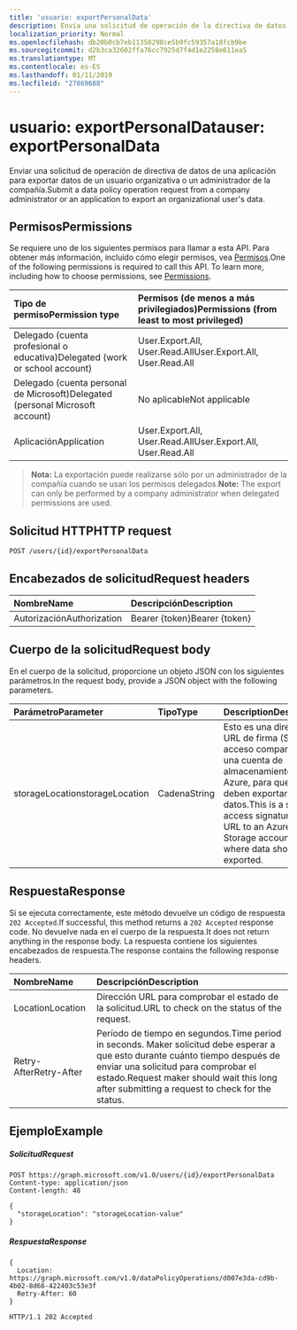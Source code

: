 ```yaml
---
title: 'usuario: exportPersonalData'
description: Envía una solicitud de operación de la directiva de datos, realizada por un administrador de la compañía para exportar datos de un usuario organizativa.
localization_priority: Normal
ms.openlocfilehash: db20b0cb7eb11358298ce5b9fc59357a18fcb9be
ms.sourcegitcommit: d2b3ca32602ffa76cc7925d7f4d1e2258e611ea5
ms.translationtype: MT
ms.contentlocale: es-ES
ms.lasthandoff: 01/11/2019
ms.locfileid: "27869688"
---
```

# <a name="user-exportpersonaldata"></a><span data-ttu-id="a99b0-103">usuario: exportPersonalData</span><span class="sxs-lookup"><span data-stu-id="a99b0-103">user: exportPersonalData</span></span>

<span data-ttu-id="a99b0-104">Enviar una solicitud de operación de directiva de datos de una aplicación para exportar datos de un usuario organizativa o un administrador de la compañía.</span><span class="sxs-lookup"><span data-stu-id="a99b0-104">Submit a data policy operation request from a company administrator or an application to export an organizational user's data.</span></span>

## <a name="permissions"></a><span data-ttu-id="a99b0-105">Permisos</span><span class="sxs-lookup"><span data-stu-id="a99b0-105">Permissions</span></span>
<span data-ttu-id="a99b0-p101">Se requiere uno de los siguientes permisos para llamar a esta API. Para obtener más información, incluido cómo elegir permisos, vea [Permisos](/graph/permissions-reference).</span><span class="sxs-lookup"><span data-stu-id="a99b0-p101">One of the following permissions is required to call this API. To learn more, including how to choose permissions, see [Permissions](/graph/permissions-reference).</span></span>

|<span data-ttu-id="a99b0-108">Tipo de permiso</span><span class="sxs-lookup"><span data-stu-id="a99b0-108">Permission type</span></span>      | <span data-ttu-id="a99b0-109">Permisos (de menos a más privilegiados)</span><span class="sxs-lookup"><span data-stu-id="a99b0-109">Permissions (from least to most privileged)</span></span>              |
|:--------------------|:---------------------------------------------------------|
|<span data-ttu-id="a99b0-110">Delegado (cuenta profesional o educativa)</span><span class="sxs-lookup"><span data-stu-id="a99b0-110">Delegated (work or school account)</span></span> |  <span data-ttu-id="a99b0-111">User.Export.All, User.Read.All</span><span class="sxs-lookup"><span data-stu-id="a99b0-111">User.Export.All, User.Read.All</span></span>  |
|<span data-ttu-id="a99b0-112">Delegado (cuenta personal de Microsoft)</span><span class="sxs-lookup"><span data-stu-id="a99b0-112">Delegated (personal Microsoft account)</span></span> |  <span data-ttu-id="a99b0-113">No aplicable</span><span class="sxs-lookup"><span data-stu-id="a99b0-113">Not applicable</span></span>  |
|<span data-ttu-id="a99b0-114">Aplicación</span><span class="sxs-lookup"><span data-stu-id="a99b0-114">Application</span></span> | <span data-ttu-id="a99b0-115">User.Export.All, User.Read.All</span><span class="sxs-lookup"><span data-stu-id="a99b0-115">User.Export.All, User.Read.All</span></span> |

><span data-ttu-id="a99b0-116">**Nota:** La exportación puede realizarse sólo por un administrador de la compañía cuando se usan los permisos delegados.</span><span class="sxs-lookup"><span data-stu-id="a99b0-116">**Note:** The export can only be performed by a company administrator when delegated permissions are used.</span></span>

## <a name="http-request"></a><span data-ttu-id="a99b0-117">Solicitud HTTP</span><span class="sxs-lookup"><span data-stu-id="a99b0-117">HTTP request</span></span>
<!-- { "blockType": "ignored" } -->
```http
POST /users/{id}/exportPersonalData

```
## <a name="request-headers"></a><span data-ttu-id="a99b0-118">Encabezados de solicitud</span><span class="sxs-lookup"><span data-stu-id="a99b0-118">Request headers</span></span>
| <span data-ttu-id="a99b0-119">Nombre</span><span class="sxs-lookup"><span data-stu-id="a99b0-119">Name</span></span>       | <span data-ttu-id="a99b0-120">Descripción</span><span class="sxs-lookup"><span data-stu-id="a99b0-120">Description</span></span>|
|:---------------|:----------|
| <span data-ttu-id="a99b0-121">Autorización</span><span class="sxs-lookup"><span data-stu-id="a99b0-121">Authorization</span></span>  | <span data-ttu-id="a99b0-122">Bearer {token}</span><span class="sxs-lookup"><span data-stu-id="a99b0-122">Bearer {token}</span></span>|

## <a name="request-body"></a><span data-ttu-id="a99b0-123">Cuerpo de la solicitud</span><span class="sxs-lookup"><span data-stu-id="a99b0-123">Request body</span></span>
<span data-ttu-id="a99b0-124">En el cuerpo de la solicitud, proporcione un objeto JSON con los siguientes parámetros.</span><span class="sxs-lookup"><span data-stu-id="a99b0-124">In the request body, provide a JSON object with the following parameters.</span></span>

| <span data-ttu-id="a99b0-125">Parámetro</span><span class="sxs-lookup"><span data-stu-id="a99b0-125">Parameter</span></span>    | <span data-ttu-id="a99b0-126">Tipo</span><span class="sxs-lookup"><span data-stu-id="a99b0-126">Type</span></span>   |<span data-ttu-id="a99b0-127">Description</span><span class="sxs-lookup"><span data-stu-id="a99b0-127">Description</span></span>|
|:---------------|:--------|:----------|
|<span data-ttu-id="a99b0-128">storageLocation</span><span class="sxs-lookup"><span data-stu-id="a99b0-128">storageLocation</span></span>|<span data-ttu-id="a99b0-129">Cadena</span><span class="sxs-lookup"><span data-stu-id="a99b0-129">String</span></span>|<span data-ttu-id="a99b0-130">Esto es una dirección URL de firma (SAS) de acceso compartido a una cuenta de almacenamiento de Azure, para que se deben exportar los datos.</span><span class="sxs-lookup"><span data-stu-id="a99b0-130">This is a shared access signature (SAS) URL to an Azure Storage account, to where data should be exported.</span></span>|

## <a name="response"></a><span data-ttu-id="a99b0-131">Respuesta</span><span class="sxs-lookup"><span data-stu-id="a99b0-131">Response</span></span>
<span data-ttu-id="a99b0-132">Si se ejecuta correctamente, este método devuelve un código de respuesta `202 Accepted`.</span><span class="sxs-lookup"><span data-stu-id="a99b0-132">If successful, this method returns a `202 Accepted` response code.</span></span> <span data-ttu-id="a99b0-133">No devuelve nada en el cuerpo de la respuesta.</span><span class="sxs-lookup"><span data-stu-id="a99b0-133">It does not return anything in the response body.</span></span> <span data-ttu-id="a99b0-134">La respuesta contiene los siguientes encabezados de respuesta.</span><span class="sxs-lookup"><span data-stu-id="a99b0-134">The response contains the following response headers.</span></span>

| <span data-ttu-id="a99b0-135">Nombre</span><span class="sxs-lookup"><span data-stu-id="a99b0-135">Name</span></span>       | <span data-ttu-id="a99b0-136">Descripción</span><span class="sxs-lookup"><span data-stu-id="a99b0-136">Description</span></span>|
|:---------------|:----------|
| <span data-ttu-id="a99b0-137">Location</span><span class="sxs-lookup"><span data-stu-id="a99b0-137">Location</span></span>  | <span data-ttu-id="a99b0-138">Dirección URL para comprobar el estado de la solicitud.</span><span class="sxs-lookup"><span data-stu-id="a99b0-138">URL to check on the status of the request.</span></span> |
| <span data-ttu-id="a99b0-139">Retry-After</span><span class="sxs-lookup"><span data-stu-id="a99b0-139">Retry-After</span></span>  | <span data-ttu-id="a99b0-140">Período de tiempo en segundos.</span><span class="sxs-lookup"><span data-stu-id="a99b0-140">Time period in seconds.</span></span> <span data-ttu-id="a99b0-141">Maker solicitud debe esperar a que esto durante cuánto tiempo después de enviar una solicitud para comprobar el estado.</span><span class="sxs-lookup"><span data-stu-id="a99b0-141">Request maker should wait this long after submitting a request to check for the status.</span></span> |

## <a name="example"></a><span data-ttu-id="a99b0-142">Ejemplo</span><span class="sxs-lookup"><span data-stu-id="a99b0-142">Example</span></span>
##### <a name="request"></a><span data-ttu-id="a99b0-143">Solicitud</span><span class="sxs-lookup"><span data-stu-id="a99b0-143">Request</span></span>
<!-- {
  "blockType": "request",
  "name": "user_exportpersonaldata"
}-->
```http
POST https://graph.microsoft.com/v1.0/users/{id}/exportPersonalData
Content-type: application/json
Content-length: 48

{
  "storageLocation": "storageLocation-value"
}
```
##### <a name="response"></a><span data-ttu-id="a99b0-144">Respuesta</span><span class="sxs-lookup"><span data-stu-id="a99b0-144">Response</span></span>

```
{
  Location: https://graph.microsoft.com/v1.0/dataPolicyOperations/d007e3da-cd9b-4b02-8d66-422403c53e3f
  Retry-After: 60
}
```
<!-- {
  "blockType": "response",
  "truncated": true,
  "@odata.type": "microsoft.graph.none"
} -->
```http
HTTP/1.1 202 Accepted
```


<!-- uuid: 8fcb5dbc-d5aa-4681-8e31-b001d5168d79
2015-10-25 14:57:30 UTC -->
<!-- {
  "type": "#page.annotation",
  "description": "user: exportPersonalData",
  "keywords": "",
  "section": "documentation",
  "tocPath": ""
}-->
